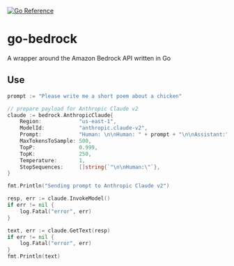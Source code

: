 [![Go Reference](https://pkg.go.dev/badge/github.com/go-micah/go-bedrock.svg)](https://pkg.go.dev/github.com/go-micah/go-bedrock)

# go-bedrock

A wrapper around the Amazon Bedrock API written in Go

## Use

```go
prompt := "Please write me a short poem about a chicken"

// prepare payload for Anthropic Claude v2
claude := bedrock.AnthropicClaude{
    Region:            "us-east-1",
    ModelId:           "anthropic.claude-v2",
    Prompt:            "Human: \n\nHuman: " + prompt + "\n\nAssistant:",
    MaxTokensToSample: 500,
    TopP:              0.999,
    TopK:              250,
    Temperature:       1,
    StopSequences:     []string{`"\n\nHuman:\"`},
}

fmt.Println("Sending prompt to Anthropic Claude v2")

resp, err := claude.InvokeModel()
if err != nil {
    log.Fatal("error", err)
}

text, err := claude.GetText(resp)
if err != nil {
    log.Fatal("error", err)
}
fmt.Println(text)
```
